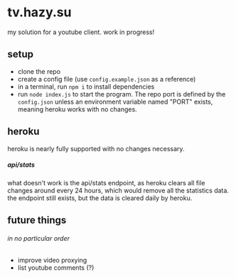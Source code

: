 # tv.hazy.su

my solution for a youtube client. work in progress!

## setup

- clone the repo
- create a config file (use ``config.example.json`` as a reference)
- in a terminal, run ``npm i`` to install dependencies
- run ``node index.js`` to start the program.
The repo port is defined by the ``config.json`` unless an environment variable named "PORT" exists, meaning heroku works with no changes.

## heroku

heroku is nearly fully supported with no changes necessary.
##### api/stats
what doesn't work is the api/stats endpoint, as heroku clears all file changes
around every 24 hours, which would remove all the statistics data.
the endpoint still exists, but the data is cleared daily by heroku.

## future things
###### in no particular order

- improve video proxying
- list youtube comments (?)

